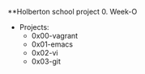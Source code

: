 **Holberton school project
0. Week-O
  - Projects:
    * 0x00-vagrant
    * 0x01-emacs
    * 0x02-vi
    * 0x03-git
